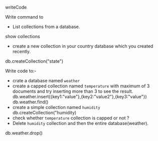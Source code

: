 writeCode

Write command to

- List collections from a database.

show collections

- create a new collection in your country database which you created recently.

db.createCollection("state")

Write code to:-

- crate a database named `weather`
- create a capped collection named `temperature` with maximum of 3 documents and try inserting more than 3 to see the result.
  db.weather.insert({key1:"value"},{key2:"value2"},{key3:"value"})
  db.weather.find()
- create a simple collection named `humidity`
  db.createCollection("humidity)
- check whether `temperature` collection is capped or not ?
- Delete `humidity` collection and then the entire database(weather).

db.weather.drop()
